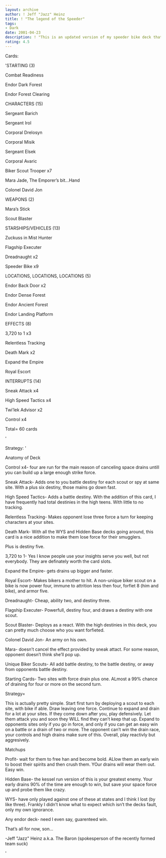 ```yaml
---
layout: archive
author: ! Jeff "Jazz" Heinz
title: ! "The legend of the Speeder"
tags:
- Dark
date: 2001-04-23
description: ! "This is an updated version of my speeder bike deck that provides quick drains, high destinies, and overall power.  -The Baron"
rating: 4.5
---
```

Cards: 

'STARTING (3)


Combat Readiness

Endor Dark Forest

Endor Forest Clearing


CHARACTERS (15)


Sergeant Barich

Sergeant Irol

Corporal Drelosyn

Corporal Misik

Sergeant Elsek

Corporal Avaric

Biker Scout Trooper x7

Mara Jade, The Emporer’s bit...Hand

Colonel David Jon


WEAPONS (2)


Mara’s Stick

Scout Blaster


STARSHIPS/VEHICLES (13)


Zuckuss in Mist Hunter

Flagship Executer

Dreadnaught x2

Speeder Bike x9


LOCATIONS, LOCATIONS, LOCATIONS (5)


Endor Back Door x2

Endor Dense Forest

Endor Ancient Forest

Endor Landing Platform


EFFECTS (8)


3,720 to 1 x3

Relentless Tracking

Death Mark x2

Expand the Empire

Royal Escort


INTERRUPTS (14)


Sneak Attack x4

High Speed Tactics x4

Twi’lek Advisor x2

Control x4


Total= 60 cards 

'

Strategy: '

Anatomy of Deck


Control x4- four are run for the main reason of canceling space drains untill you can build up a large enough strike force.


Sneak Attack- Adds one to you battle destiny for each scout or spy at same site. With a plus six destiny, those mains go down fast.


High Speed Tactics- Adds a battle destiny. With the addition of this card, I have frequently had total destinies in the high teens. With little to no tracking.


Relentless Tracking- Makes opponent lose three force a turn for keeping characters at your sites.


Death Mark- With all the WYS and Hidden Base decks going around, this card is a nice addition to make them lose force for their smugglers.

Plus is destiny five.


3,720 to 1- Yes I know people use your insights serve you well, but not everybody. They are definately worth the card slots.


Expand the Empire- gets drains up bigger and faster.


Royal Escort- Makes bikers a mother to hit. A non-unique biker scout on a bike is now power four, immune to attrition less then four, forfiet 8 (him and bike), and armor five.  


Dreadnaught- Cheap, ability two, and destiny three.


Flagship Executer- Powerfull, destiny four, and draws a destiny with one scout.


Scout Blaster- Deploys as a react. With the high destinies in this deck, you can pretty much choose who you want forfieted.


Colonel David Jon- An army on his own.


Mara- doesn’t cancel the effect provided by sneak attact. For some reason, opponent doesn’t think she’ll pop up.


Unique Biker Scouts- All add battle destiny, to the battle destiny, or away from opponents battle destiny.


Starting Cards- Two sites with force drain plus one.  ALmost a 99% chance of draining for four or more on the second turn.




Strategy=



This is actually pretty simple. Start first turn by deploying a scout to each site, with bike if able.  Draw leaving one force.  Continue to expand and drain for a lot at your sites.  If they come down after you, play defensively.  Let them attack you and soon they WILL find they can’t keep that up.  Expand to opponents sites only if you go in force, and only if you can get an easy win on a battle or a drain of two or more. The opponent can’t win the drain race, your controls and high drains make sure of this.  Overall, play reactivly but aggresively.



Matchups



Profit- wait for them to free han and become bold. ALlow them an early win to boost their spirits and then crush them. YOur drains will wear them out.  Easy win.


Hidden Base- the kessel run version of this is your greatest enemy.  Your early drains 90% of the time are enough to win, but save your space force up and probe them like crazy.


WYS- have only played against one of these at states and I think I lost (by like three). Frankly I didn’t know what to expect which isn’t the decks fault, only my own ignorance.


Any endor deck- need I even say, guarenteed win.


That’s all for now, son...


-Jeff "Jazz" Heinz a.k.a. The Baron (spokesperson of the recently formed team suck)

'